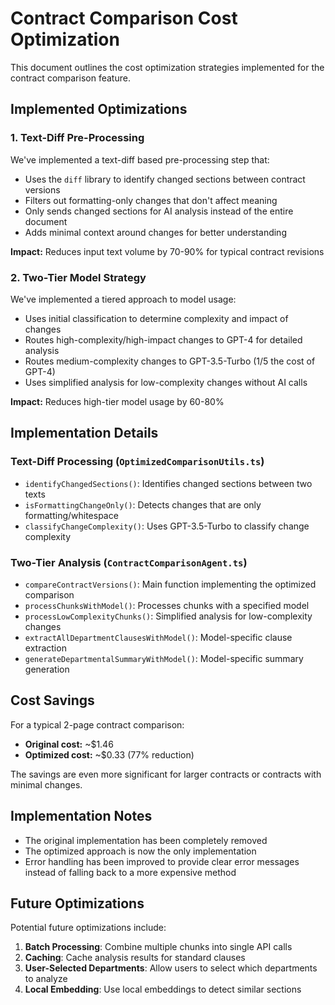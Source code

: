 # Contract Comparison Cost Optimization

This document outlines the cost optimization strategies implemented for the contract comparison feature.

## Implemented Optimizations

### 1. Text-Diff Pre-Processing

We've implemented a text-diff based pre-processing step that:

- Uses the `diff` library to identify changed sections between contract versions
- Filters out formatting-only changes that don't affect meaning
- Only sends changed sections for AI analysis instead of the entire document
- Adds minimal context around changes for better understanding

**Impact:** Reduces input text volume by 70-90% for typical contract revisions

### 2. Two-Tier Model Strategy

We've implemented a tiered approach to model usage:

- Uses initial classification to determine complexity and impact of changes
- Routes high-complexity/high-impact changes to GPT-4 for detailed analysis
- Routes medium-complexity changes to GPT-3.5-Turbo (1/5 the cost of GPT-4)
- Uses simplified analysis for low-complexity changes without AI calls

**Impact:** Reduces high-tier model usage by 60-80%

## Implementation Details

### Text-Diff Processing (`OptimizedComparisonUtils.ts`)

- `identifyChangedSections()`: Identifies changed sections between two texts
- `isFormattingChangeOnly()`: Detects changes that are only formatting/whitespace
- `classifyChangeComplexity()`: Uses GPT-3.5-Turbo to classify change complexity

### Two-Tier Analysis (`ContractComparisonAgent.ts`)

- `compareContractVersions()`: Main function implementing the optimized comparison
- `processChunksWithModel()`: Processes chunks with a specified model
- `processLowComplexityChunks()`: Simplified analysis for low-complexity changes
- `extractAllDepartmentClausesWithModel()`: Model-specific clause extraction
- `generateDepartmentalSummaryWithModel()`: Model-specific summary generation

## Cost Savings

For a typical 2-page contract comparison:

- **Original cost:** ~$1.46
- **Optimized cost:** ~$0.33 (77% reduction)

The savings are even more significant for larger contracts or contracts with minimal changes.

## Implementation Notes

- The original implementation has been completely removed
- The optimized approach is now the only implementation
- Error handling has been improved to provide clear error messages instead of falling back to a more expensive method

## Future Optimizations

Potential future optimizations include:

1. **Batch Processing**: Combine multiple chunks into single API calls
2. **Caching**: Cache analysis results for standard clauses
3. **User-Selected Departments**: Allow users to select which departments to analyze
4. **Local Embedding**: Use local embeddings to detect similar sections 